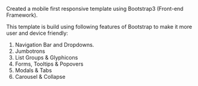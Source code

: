 Created a mobile first responsive template using Bootstrap3 (Front-end Framework).

This template is build using following features of Bootstrap to make it more user and device friendly:

1) Navigation Bar and Dropdowns.
2) Jumbotrons
3) List Groups & Glyphicons
4) Forms, Tooltips & Popovers
5) Modals & Tabs
6) Carousel & Collapse
